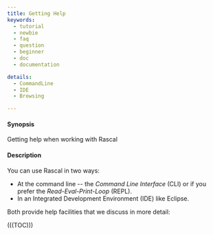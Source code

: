 ```yaml
---
title: Getting Help
keywords:
  - tutorial
  - newbie
  - faq
  - question
  - beginner
  - doc
  - documentation

details:
  - CommandLine
  - IDE
  - Browsing

---
```


#### Synopsis

Getting help when working with Rascal

#### Description

You can use Rascal in two ways: 

* At the command line -- the _Command Line Interface_ (CLI) or 
  if you prefer the _Read-Eval-Print-Loop_ (REPL).
* In an Integrated Development Environment (IDE) like Eclipse.

Both provide help facilities that we discuss in more detail:

(((TOC)))
